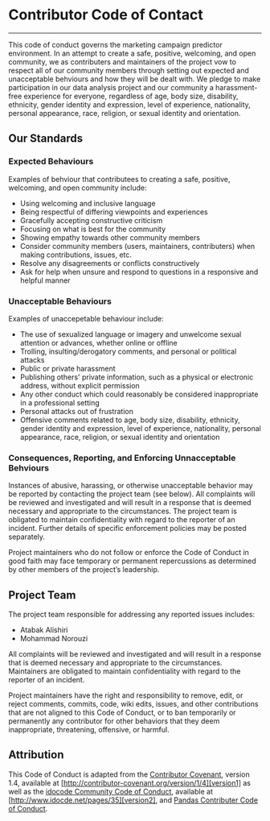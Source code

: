 # Contributor Code of Contact
---

This code of conduct governs the marketing campaign predictor environment. In an attempt to create a safe, positive, welcoming, and open community, we as contributers and maintainers of the project vow to respect all of our community members through setting out expected and unacceptable behviours and how they will be dealt with. We pledge to make participation in our data analysis project and our community a harassment-free experience for everyone, regardless of age, body size, disability, ethnicity, gender identity and expression, level of experience, nationality, personal appearance, race, religion, or sexual identity and orientation.

## Our Standards

### Expected Behaviours

Examples of behviour that contributees to creating a safe, positive, welcoming, and open community include:

* Using welcoming and inclusive language
* Being respectful of differing viewpoints and experiences
* Gracefully accepting constructive criticism
* Focusing on what is best for the community
* Showing empathy towards other community members
* Consider community members (users, maintainers, contributers) when making contributions, issues, etc.
* Resolve any disagreements or conflicts constructively
* Ask for help when unsure and respond to questions in a responsive and helpful manner

### Unacceptable Behaviours

Examples of unaccepetable behaviour include:

* The use of sexualized language or imagery and unwelcome sexual attention or advances, whether online or offline
* Trolling, insulting/derogatory comments, and personal or political attacks
* Public or private harassment
* Publishing others' private information, such as a physical or electronic address, without explicit permission
* Any other conduct which could reasonably be considered inappropriate in a professional setting
* Personal attacks out of frustration
* Offensive comments related to age, body size, disability, ethnicity, gender identity and expression, level of experience, nationality, personal appearance, race, religion, or sexual identity and orientation

### Consequences, Reporting, and Enforcing Unnacceptable Behviours

Instances of abusive, harassing, or otherwise unacceptable behavior may be reported by contacting the project team (see below). All complaints will be reviewed and investigated and will result in a response that is deemed necessary and appropriate to the circumstances. The project team is obligated to maintain confidentiality with regard to the reporter of an incident. Further details of specific enforcement policies may be posted separately.

Project maintainers who do not follow or enforce the Code of Conduct in good faith may face temporary or permanent repercussions as determined by other members of the project’s leadership.

## Project Team

The project team responsible for addressing any reported issues includes:

* Atabak Alishiri
* Mohammad Norouzi

All complaints will be reviewed and investigated and will result in a response that is deemed necessary and appropriate to the circumstances. Maintainers are obligated to maintain confidentiality with regard to the reporter of an incident.

Project maintainers have the right and responsibility to remove, edit, or reject comments, commits, code, wiki edits, issues, and other contributions that are not aligned to this Code of Conduct, or to ban temporarily or permanently any contributor for other behaviors that they deem inappropriate, threatening, offensive, or harmful.

## Attribution

This Code of Conduct is adapted from the [Contributor Covenant][homepage1], version 1.4, available at [http://contributor-covenant.org/version/1/4][version1] as well as the [idocode Community Code of Conduct][homepage2], available at [http://www.idocde.net/pages/35][version2], and [Pandas Contributer Code of Conduct][homepage3].

[homepage1]: http://contributor-covenant.org
[version1]: http://contributor-covenant.org/version/1/4/

[homepage2]: http://www.idocde.net/
[version2]: http://www.idocde.net/pages/35

[homepage3]: https://github.com/pandas-dev/pandas-governance/blob/master/code-of-conduct.md
